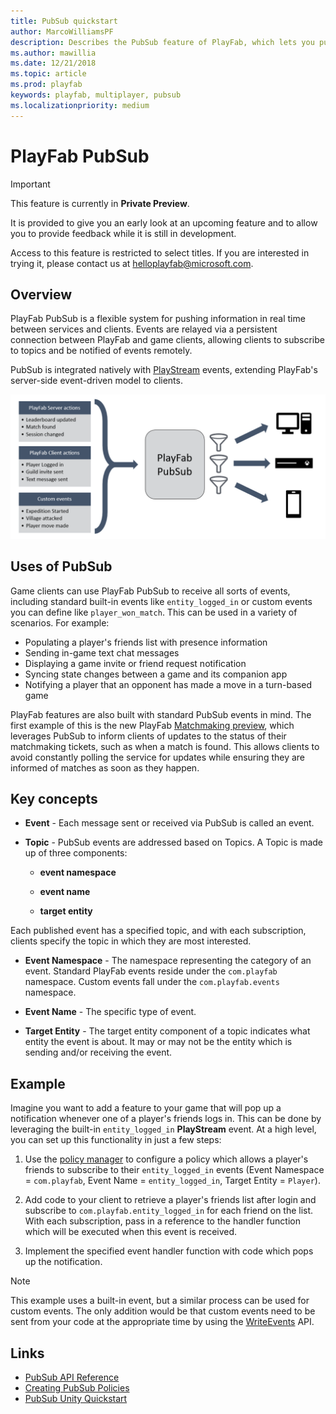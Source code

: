 ```yaml
---
title: PubSub quickstart
author: MarcoWilliamsPF
description: Describes the PubSub feature of PlayFab, which lets you publish information between clients and services.
ms.author: mawillia
ms.date: 12/21/2018
ms.topic: article
ms.prod: playfab
keywords: playfab, multiplayer, pubsub
ms.localizationpriority: medium
---
```


# PlayFab PubSub

> [!IMPORTANT]
> This feature is currently in **Private Preview**.  
>
> It is provided to give you an early look at an upcoming feature and to allow you to provide feedback while it is still in development.  
>
> Access to this feature is restricted to select titles. If you are interested in trying it, please contact us at [helloplayfab@microsoft.com](mailto:helloplayfab@microsoft.com).

## Overview

PlayFab PubSub is a flexible system for pushing information in real time between services and clients. Events are relayed via a persistent connection between PlayFab and game clients, allowing clients to subscribe to topics and be notified of events remotely.

PubSub is integrated natively with [PlayStream](../../../api-references/events/index.md) events, extending PlayFab's server-side event-driven model to clients.

![Diagram of data flowing through the PubSub feature to clients](images/pubsub-overview.png)

## Uses of PubSub

Game clients can use PlayFab PubSub to receive all sorts of events, including standard built-in events like `entity_logged_in` or custom events you can define like `player_won_match`. This can be used in a variety of scenarios. For example:

- Populating a player's friends list with presence information
- Sending in-game text chat messages
- Displaying a game invite or friend request notification
- Syncing state changes between a game and its companion app
- Notifying a player that an opponent has made a move in a turn-based game

PlayFab features are also built with standard PubSub events in mind. The first example of this is the new PlayFab [Matchmaking preview](https://blog.playfab.com/blog/matchmaking-preview), which leverages PubSub to inform clients of updates to the status of their matchmaking tickets, such as when a match is found. This allows clients to avoid constantly polling the service for updates while ensuring they are informed of matches as soon as they happen.

## Key concepts

- **Event** - Each message sent or received via PubSub is called an event.

- **Topic** - PubSub events are addressed based on Topics. A Topic is made up of three components:  

  - **event namespace**
  
  - **event name**
  
  - **target entity**  
  
Each published event has a specified topic, and with each subscription, clients specify the topic in which they are most interested.

- **Event Namespace** - The namespace representing the category of an event. Standard PlayFab events reside under the `com.playfab` namespace. Custom events fall under the `com.playfab.events` namespace.

- **Event Name** - The specific type of event.

- **Target Entity** - The target entity component of a topic indicates what entity the event is about. It may or may not be the entity which is sending and/or receiving the event.

## Example

Imagine you want to add a feature to your game that will pop up a notification whenever one of a player's friends logs in. This can be done by leveraging the built-in `entity_logged_in` **PlayStream** event. At a high level, you can set up this functionality in just a few steps:

1. Use the [policy manager](pubsub-policies.md) to configure a policy which allows a player's friends to subscribe to their `entity_logged_in` events (Event Namespace = `com.playfab`, Event Name = `entity_logged_in`, Target Entity = `Player`).

1. Add code to your client to retrieve a player's friends list after login and subscribe to `com.playfab.entity_logged_in` for each friend on the list. With each subscription, pass in a reference to the handler function which will be executed when this event is received.

1. Implement the specified event handler function with code which pops up the notification.

> [!NOTE]
> This example uses a built-in event, but a similar process can be used for custom events. The only addition would be that custom events need to be sent from your code at the appropriate time by using the [WriteEvents](xref:titleid.playfabapi.com.events.playstreamevents.writeevents) API.

## Links

- [PubSub API Reference](pubsub-reference.md)
- [Creating PubSub Policies](pubsub-policies.md)
- [PubSub Unity Quickstart](quickstart-unity.md)